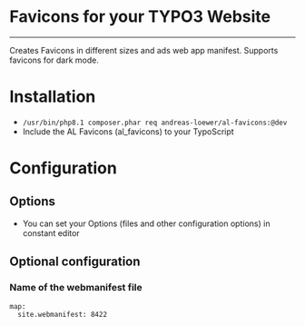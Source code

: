 # Favicons for your TYPO3 Website
***
Creates Favicons in different sizes and ads web app manifest. Supports favicons for dark mode.

# Installation
* `/usr/bin/php8.1 composer.phar req andreas-loewer/al-favicons:@dev`
* Include the AL Favicons (al_favicons) to your TypoScript

# Configuration
## Options
* You can set your Options (files and other configuration options) in constant editor
## Optional configuration
### Name of the webmanifest file
    map:
      site.webmanifest: 8422
